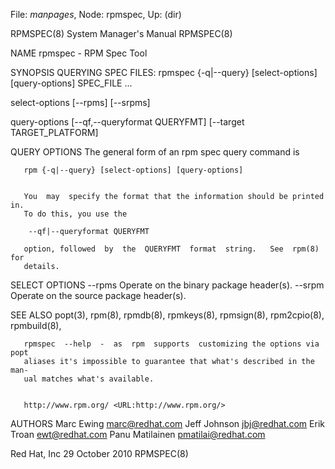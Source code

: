 File: *manpages*,  Node: rpmspec,  Up: (dir)

RPMSPEC(8)                  System Manager's Manual                 RPMSPEC(8)



NAME
       rpmspec - RPM Spec Tool

SYNOPSIS
   QUERYING SPEC FILES:
       rpmspec {-q|--query} [select-options] [query-options] SPEC_FILE ...


   select-options
        [--rpms]
        [--srpms]


   query-options
        [--qf,--queryformat QUERYFMT]
        [--target TARGET_PLATFORM]


   QUERY OPTIONS
       The general form of an rpm spec query command is

       rpm {-q|--query} [select-options] [query-options]


       You  may  specify the format that the information should be printed in.
       To do this, you use the

        --qf|--queryformat QUERYFMT

       option, followed  by  the  QUERYFMT  format  string.   See  rpm(8)  for
       details.

   SELECT OPTIONS
        --rpms Operate on the binary package header(s).
        --srpm Operate on the source package header(s).


SEE ALSO
       popt(3),
       rpm(8),
       rpmdb(8),
       rpmkeys(8),
       rpmsign(8),
       rpm2cpio(8),
       rpmbuild(8),

       rpmspec  --help  -  as  rpm  supports  customizing the options via popt
       aliases it's impossible to guarantee that what's described in the  man-
       ual matches what's available.


       http://www.rpm.org/ <URL:http://www.rpm.org/>

AUTHORS
       Marc Ewing <marc@redhat.com>
       Jeff Johnson <jbj@redhat.com>
       Erik Troan <ewt@redhat.com>
       Panu Matilainen <pmatilai@redhat.com>



Red Hat, Inc                    29 October 2010                     RPMSPEC(8)
